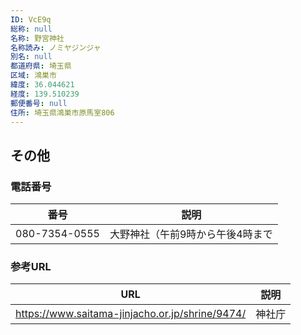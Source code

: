 ```yaml
---
ID: VcE9q
総称: null
名称: 野宮神社
名称読み: ノミヤジンジャ
別名: null
都道府県: 埼玉県
区域: 鴻巣市
緯度: 36.044621
経度: 139.510239
郵便番号: null
住所: 埼玉県鴻巣市原馬室806
---
```


## その他

### 電話番号

| 番号          | 説明                             |
| ------------- | -------------------------------- |
| 080-7354-0555 | 大野神社（午前9時から午後4時まで |

### 参考URL

| URL                                             | 説明   |
| ----------------------------------------------- | ------ |
| https://www.saitama-jinjacho.or.jp/shrine/9474/ | 神社庁 |
